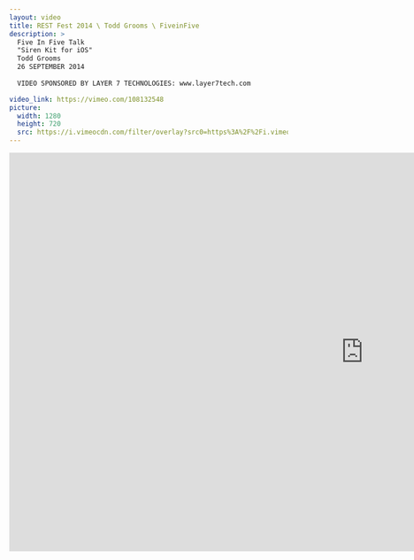 ```yaml
---
layout: video
title: REST Fest 2014 \ Todd Grooms \ FiveinFive
description: >
  Five In Five Talk
  "Siren Kit for iOS"
  Todd Grooms
  26 SEPTEMBER 2014
  
  VIDEO SPONSORED BY LAYER 7 TECHNOLOGIES: www.layer7tech.com

video_link: https://vimeo.com/108132548
picture:
  width: 1280
  height: 720
  src: https://i.vimeocdn.com/filter/overlay?src0=https%3A%2F%2Fi.vimeocdn.com%2Fvideo%2F491745116_1280x720.jpg&src1=http%3A%2F%2Ff.vimeocdn.com%2Fp%2Fimages%2Fcrawler_play.png
---
```

<iframe src="https://player.vimeo.com/video/108132548?title=0&byline=0&portrait=0&badge=0&autopause=0&player_id=0" width="1280" height="720" frameborder="0" title="REST Fest 2014 \ Todd Grooms \ FiveinFive" webkitallowfullscreen mozallowfullscreen allowfullscreen></iframe>